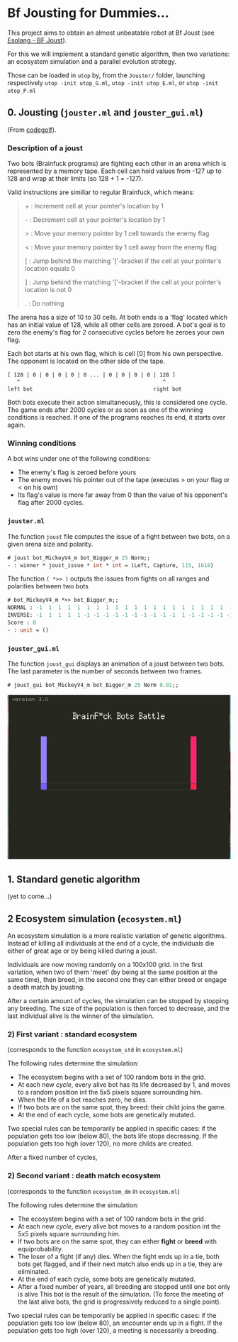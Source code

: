 
# Bf Jousting for Dummies...

This project aims to obtain an almost unbeatable robot at Bf Joust (see [Esolang - BF Joust](https://esolangs.org/wiki/BF_Joust)).

For this we will implement a standard genetic algorithm, then two variations: an ecosystem simulation and a parallel evolution strategy.

Those can be loaded in `utop` by, from the `Jouster/` folder, launching respectively `utop -init utop_G.ml`, `utop -init utop_E.ml`, or `utop -init utop_P.ml` 


## 0. Jousting (`jouster.ml` and `jouster_gui.ml`)

(From [codegolf](https://codegolf.stackexchange.com/questions/36645/brainfedbotsforbattling-a-brainf-tournament)).

### Description of a joust

Two bots (Brainfuck programs) are fighting each other in an arena which is represented by a memory tape. Each cell can hold values from -127 up to 128 and wrap at their limits (so 128 + 1 = -127).

Valid instructions are similiar to regular Brainfuck, which means:

> \+ : Increment cell at your pointer's location by 1
> 
> \- : Decrement cell at your pointer's location by 1
> 
> \> : Move your memory pointer by 1 cell towards the enemy flag
> 
> < : Move your memory pointer by 1 cell away from the enemy flag
> 
> [ : Jump behind the matching ']'-bracket if the cell at your pointer's location equals 0
> 
> ] : Jump behind the matching '['-bracket if the cell at your pointer's location is not 0
> 
> . : Do nothing

The arena has a size of 10 to 30 cells. At both ends is a 'flag' located which has an initial value of 128, while all other cells are zeroed. A bot's goal is to zero the enemy's flag for 2 consecutive cycles before he zeroes your own flag.

Each bot starts at his own flag, which is cell [0] from his own perspective. The opponent is located on the other side of the tape.

```
[ 128 | 0 | 0 | 0 | 0 | 0 ... | 0 | 0 | 0 | 0 | 128 ]
   ^                                             ^
left bot                                      right bot
```

Both bots execute their action simultaneously, this is considered one cycle. The game ends after 2000 cycles or as soon as one of the winning conditions is reached. If one of the programs reaches its end, it starts over again.

### Winning conditions

A bot wins under one of the following conditions:

- The enemy's flag is zeroed before yours
- The enemy moves his pointer out of the tape (executes > on your flag or < on his own)
- Its flag's value is more far away from 0 than the value of his opponent's flag after 2000 cycles.

### `jouster.ml`

The function `joust` file computes the issue of a fight between two bots, on a given arena size and polarity.

```ocaml
# joust bot_MickeyV4_m bot_Bigger_m 25 Norm;;
- : winner * joust_issue * int * int = (Left, Capture, 115, 1618)
```

The function `( *>> )` outputs the issues from fights on all ranges and polarities between two bots

```ocaml
# bot_MickeyV4_m *>> bot_Bigger_m;;
NORMAL : -1  1  1  1  1  1  1  1  1  1  1  1  1  1  1  1  1  1  1  1  1
INVERSE: -1  1  1  1  1 -1 -1 -1 -1 -1 -1 -1 -1 -1 -1  1 -1 -1 -1 -1 -1
Score : 8
- : unit = ()
```

### `jouster_gui.ml`

The function `joust_gui` displays an animation of a joust between two bots. The last parameter is the number of seconds between two frames.

```ocaml
# joust_gui bot_MickeyV4_m bot_Bigger_m 25 Norm 0.01;;
```

![joust_gui](/images/joust_gui.gif)



## 1. Standard genetic algorithm

(yet to come...)

## 2 Ecosystem simulation (`ecosystem.ml`)

An ecosystem simulation is a more realistic variation of genetic algorithms. Instead of killing all individuals at the end of a cycle, the individuals die either of great age or by being killed during a joust.

Individuals are now moving randomly on a 100x100 grid. In the first variation, when two of them 'meet' (by being at the same position at the same time), then breed, in the second one they can either breed or engage a death match by jousting.

After a certain amount of cycles, the simulation can be stopped by stopping any breeding. The size of the population is then forced to decrease, and the last individual alive is the winner of the simulation.

### 2) First variant : standard ecosystem

(corresponds to the function `ecosystem_std` in `ecosystem.ml`)

The following rules determine the simulation:

- The ecosystem begins with a set of 100 random bots in the grid.
- At each new *cycle*, every alive bot has its life decreased by 1, and moves to a random position int the 5x5 pixels square surrounding him.
- When the life of a bot reaches zero, he dies.
- If two bots are on the same spot, they breed: their child joins the game.
- At the end of each cycle, some bots are genetically mutated.

Two special rules can be temporarily be applied in specific cases: if the population gets too low (below 80), the bots life stops decreasing. If the population gets too high (over 120), no more childs are created.

After a fixed number of cycles, 

### 2) Second variant : death match ecosystem

(corresponds to the function `ecosystem_dm` in `ecosystem.ml`)

The following rules determine the simulation:

- The ecosystem begins with a set of 100 random bots in the grid.
- At each new *cycle*, every alive bot moves to a random position int the 5x5 pixels square surrounding him.
- If two bots are on the same spot, they can either **fight** or **breed** with equiprobability.
- The loser of a fight (if any) dies. When the fight ends up in a tie, both bots get flagged, and if their next match also ends up in a tie, they are eliminated.
- At the end of each cycle, some bots are genetically mutated.
- After a fixed number of years, all breeding are stopped until one bot only is alive This bot is the result of the simulation. (To force the meeting of the last alive bots, the grid is progressively reduced to a single point).

Two special rules can be temporarily be applied in specific cases: if the population gets too low (below 80), an encounter ends up in a fight. If the population gets too high (over 120), a meeting is necessarily a breeding.